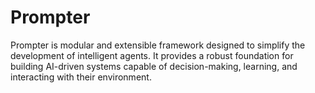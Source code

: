 # Prompter

Prompter is modular and extensible framework designed to simplify the development of intelligent agents. It provides a robust foundation for building AI-driven systems capable of decision-making, learning, and interacting with their environment.